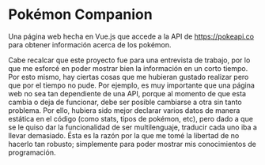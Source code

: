 # Pokémon Companion

Una página web hecha en Vue.js que accede a la API de https://pokeapi.co para obtener información acerca de los pokémon.

Cabe recalcar que este proyecto fue para una entrevista de trabajo, por lo que me esforcé en poder mostrar bien la información en un corto tiempo. Por esto mismo, hay ciertas cosas que me hubieran gustado realizar pero que por el tiempo no pude. Por ejemplo, es muy importante que una página web no sea tan dependiente de una API, porque al momento de que esta cambia o deja de funcionar, debe ser posible cambiarse a otra sin tanto problema. Por ello, hubiera sido mejor declarar varios datos de manera estática en el código (como stats, tipos de pokémon, etc), pero dado a que se le quiso dar la funcionalidad de ser multilenguaje, traducir cada uno iba a llevar demasiado. Ésta es la razón por la que me tomé la libertad de no hacerlo tan robusto; simplemente para poder mostrar mis conocimientos de programación.